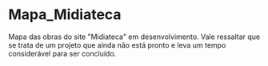 # Mapa_Midiateca

  Mapa das obras do site "Midiateca" em desenvolvimento.
  Vale ressaltar que se trata de um projeto que ainda não está pronto e leva um tempo considerável para ser concluído.
  
